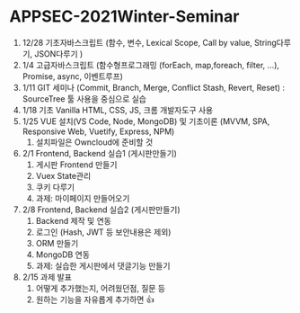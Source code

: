 # APPSEC-2021Winter-Seminar
1. 12/28 기초자바스크립트 (함수, 변수, Lexical Scope, Call by value, String다루기, JSON다루기 )
2. 1/4 고급자바스크립트 (함수형프로그래밍 (forEach, map,foreach, filter, ...), Promise, async, 이벤트루프)
3. 1/11 GIT 세미나 (Commit, Branch, Merge, Conflict Stash, Revert, Reset) : SourceTree 툴 사용을 중심으로 실습
4. 1/18 기초 Vanilla HTML, CSS, JS, 크롬 개발자도구 사용
5. 1/25 VUE 설치(VS Code, Node, MongoDB) 및 기초이론 (MVVM, SPA, Responsive Web, Vuetify, Express, NPM)
    1. 설치파일은 Owncloud에 준비할 것
6. 2/1 Frontend, Backend 실습1 (게시판만들기)
    1. 게시판 Frontend 만들기
    2. Vuex State관리
    3. 쿠키 다루기
    4. 과제: 마이페이지 만들어오기
7. 2/8 Frontend, Backend 실습2 (게시판만들기)
    1. Backend 제작 및 연동
    2. 로그인 (Hash, JWT 등 보안내용은 제외)
    3. ORM 만들기
    4. MongoDB 연동
    5. 과제: 실습한 게시판에서 댓글기능 만들기
8. 2/15 과제 발표
    1. 어떻게 추가했는지, 어려웠던점, 질문 등
    2. 원하는 기능을 자유롭게 추가하면 👍
